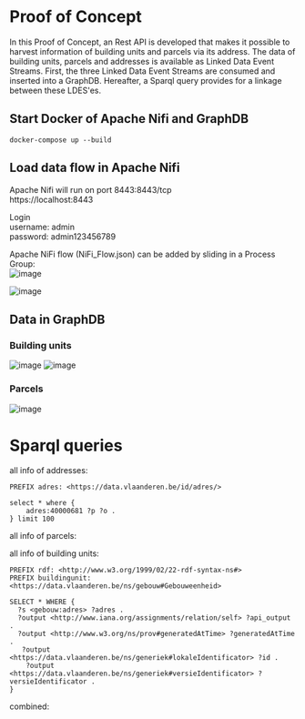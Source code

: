# Proof of Concept

In this Proof of Concept, an Rest API is developed that makes it possible to harvest information of building units and parcels via its address. The data of building units, parcels and addresses is available as Linked Data Event Streams.
First, the three Linked Data Event Streams are consumed and inserted into a GraphDB. Hereafter, a Sparql query provides for a linkage between these LDES'es.



## Start Docker of Apache Nifi and GraphDB
```
docker-compose up --build
```

## Load data flow in Apache Nifi

Apache Nifi will run on port 8443:8443/tcp\
https://localhost:8443

Login \
username: admin \
password: admin123456789

Apache NiFi flow (NiFi_Flow.json) can be added by sliding in a Process Group:\
![image](https://user-images.githubusercontent.com/15192194/221881399-d53deae0-7830-4a0c-a143-8784b32893d6.png)

![image](https://user-images.githubusercontent.com/15192194/221877896-3709f480-ea3a-41c8-b3d4-633c71f2db7f.png)



## Data in GraphDB

### Building units
![image](https://user-images.githubusercontent.com/15192194/221879850-3b89e274-1fe4-439e-8cc2-47477d03ba2a.png)
![image](https://user-images.githubusercontent.com/15192194/221898400-56a46d02-6d84-4c66-9610-63a23af37605.png)


### Parcels
![image](https://user-images.githubusercontent.com/15192194/221880584-8b966eaa-f2c0-4014-9ec5-5691c2ed631d.png)


# Sparql queries

all info of addresses:

```
PREFIX adres: <https://data.vlaanderen.be/id/adres/>

select * where { 
	adres:40000681 ?p ?o .
} limit 100 
```

all info of parcels:



all info of building units:

```
PREFIX rdf: <http://www.w3.org/1999/02/22-rdf-syntax-ns#>
PREFIX buildingunit: <https://data.vlaanderen.be/ns/gebouw#Gebouweenheid>

SELECT * WHERE {
  ?s <gebouw:adres> ?adres .
  ?output <http://www.iana.org/assignments/relation/self> ?api_output .
  ?output <http://www.w3.org/ns/prov#generatedAtTime> ?generatedAtTime .
   ?output <https://data.vlaanderen.be/ns/generiek#lokaleIdentificator> ?id .
    ?output <https://data.vlaanderen.be/ns/generiek#versieIdentificator> ?versieIdentificator .
}
```



combined:



